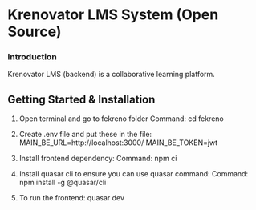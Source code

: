 # Krenovator LMS System (Open Source)

### Introduction

Krenovator LMS (backend) is a collaborative learning platform.

## Getting Started & Installation
1. Open terminal and go to fekreno folder
   Command: cd fekreno

2. Create .env file and put these in the file:
   MAIN_BE_URL=http://localhost:3000/
   MAIN_BE_TOKEN=jwt

3. Install frontend dependency:
   Command: npm ci

3. Install quasar cli to ensure you can use quasar command:
   Command: npm install -g @quasar/cli
   
4. To run the frontend: quasar dev